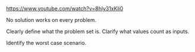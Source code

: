https://www.youtube.com/watch?v=8hly31xKli0

No solution works on every problem.

Clearly define what the problem set is.
Clarify what values count as inputs.

Identify the worst case scenario.
